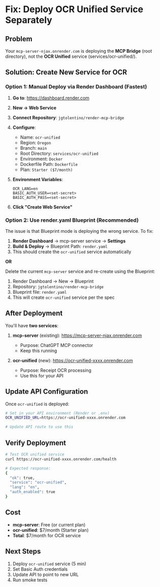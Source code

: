 # Fix: Deploy OCR Unified Service Separately

## Problem

Your `mcp-server-njax.onrender.com` is deploying the **MCP Bridge** (root directory), not the **OCR Unified** service (services/ocr-unified/).

## Solution: Create New Service for OCR

### Option 1: Manual Deploy via Render Dashboard (Fastest)

1. **Go to**: https://dashboard.render.com
2. **New → Web Service**
3. **Connect Repository**: `jgtolentino/render-mcp-bridge`
4. **Configure**:
   - Name: `ocr-unified`
   - Region: `Oregon`
   - Branch: `main`
   - Root Directory: `services/ocr-unified`
   - Environment: `Docker`
   - Dockerfile Path: `Dockerfile`
   - Plan: `Starter ($7/month)`

5. **Environment Variables**:
   ```
   OCR_LANG=en
   BASIC_AUTH_USER=<set-secret>
   BASIC_AUTH_PASS=<set-secret>
   ```

6. **Click "Create Web Service"**

### Option 2: Use render.yaml Blueprint (Recommended)

The issue is that Blueprint mode is deploying the wrong service. To fix:

1. **Render Dashboard** → mcp-server service → **Settings**
2. **Build & Deploy** → Blueprint Path: `render.yaml`
3. This should create the `ocr-unified` service automatically

**OR**

Delete the current `mcp-server` service and re-create using the Blueprint:

1. Render Dashboard → New → Blueprint
2. Repository: `jgtolentino/render-mcp-bridge`
3. Blueprint file: `render.yaml`
4. This will create `ocr-unified` service per the spec

## After Deployment

You'll have **two services**:

1. **mcp-server** (existing): https://mcp-server-njax.onrender.com
   - Purpose: ChatGPT MCP connector
   - Keep this running

2. **ocr-unified** (new): https://ocr-unified-xxxx.onrender.com
   - Purpose: Receipt OCR processing
   - Use this for your API

## Update API Configuration

Once `ocr-unified` is deployed:

```bash
# Set in your API environment (Render or .env)
OCR_UNIFIED_URL=https://ocr-unified-xxxx.onrender.com

# Update API route to use this
```

## Verify Deployment

```bash
# Test OCR unified service
curl https://ocr-unified-xxxx.onrender.com/health

# Expected response:
{
  "ok": true,
  "service": "ocr-unified",
  "lang": "en",
  "auth_enabled": true
}
```

## Cost

- **mcp-server**: Free (or current plan)
- **ocr-unified**: $7/month (Starter plan)
- **Total**: $7/month for OCR service

## Next Steps

1. Deploy `ocr-unified` service (5 min)
2. Set Basic Auth credentials
3. Update API to point to new URL
4. Run smoke tests
